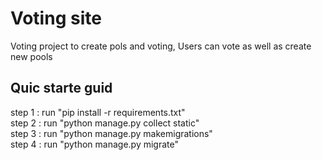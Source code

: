 # Voting site
Voting project to create pols and voting, Users can vote as well as create new pools

## Quic starte guid 
step 1 : run "pip install -r requirements.txt"<br>
step 2 : run "python manage.py collect static"<br>
step 3 : run "python manage.py makemigrations"<br>
step 4 : run "python manage.py migrate"<br>
